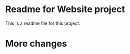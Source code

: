 # Readme for Website project

This is a readme file for this project.

# More changes


[google]: https://google.com ("The Google website")
